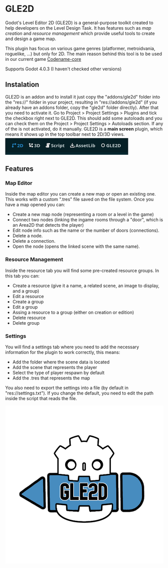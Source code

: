 
# GLE2D
Godot's Level Editor 2D (GLE2D) is a general-purpose toolkit created to help developers on the Level Design Task.
It has features such as *map creation* and *resource management* which provide useful tools to create and design a game map.

This plugin has focus on various game genres (platformer, metroidvania, roguelike, ...) but only for 2D. The main reason behind this tool is to be used in our current game 
[Codename-core](https://juancaos.itch.io/codenamecore)

Supports Godot 4.0.3 (I haven't checked other versions)

## Instalation
GLE2D is an addon and to install it just copy the "addons/gle2d" folder into the "res://" folder in your project, resulting in "res://addons/gle2d" (if you already have an addons folder, copy the "gle2d" folder directly).
After that you need to activate it. Go to Project > Project Settings > Plugins and tick the checkbox right next to GLE2D. This should add some autoloads and you can check them on the Project > Project Settings > Autoloads section. If any of the is not activated, do it manually.
GLE2D is a **main screen** plugin, which means it shows up in the top toolbar next to 2D/3D views.
![Main Screen](/media/mainScreen.png)

## Features

### Map Editor
Inside the map editor you can create a new map or open an existing one. This works with a custom ".tres" file saved on the file system.
Once you have a map opened you can:
- Create a new map node (representing a room or a level in the game)
- Connect two nodes (linking the ingame rooms through a "door", which is an Area2D that detects the player)
- Edit node info such as the name or the number of doors (connections).
- Delete a node.
- Delete a connection.
- Open the node (opens the linked scene with the same name).
### Resource Management
Inside the resource tab you will find some pre-created resource groups. In this tab you can:
- Create a resource (give it a name, a related scene, an image to display, and a group)
- Edit a resource
- Create a group
- Edit a group
- Assing a resource to a group (either on creation or edition)
- Delete resource
- Delete group
### Settings
You will find a settings tab where you need to add the necessary information for the plugin to work correctly, this means:
- Add the folder where the scene data is located
- Add the scene that represents the player
- Select the type of player respawn by default
- Add the .tres that represents the map

You also need to export the settings into a file (by default in "res://settings.txt"). If you change the default, you need to edit the path inside the script that reads the file. 

![Logo](/media/logo.png)
